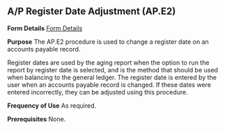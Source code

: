 ## A/P Register Date Adjustment (AP.E2)
<PageHeader />

**Form Details**
[Form Details](../AP-E2-1/README.md)

**Purpose**
The AP.E2 procedure is used to change a register date on an accounts payable
record.

Register dates are used by the aging report when the option to run the report
by register date is selected, and is the method that should be used when
balancing to the general ledger. The register date is entered by the user when
an accounts payable record is changed. If these dates were entered
incorrectly, they can be adjusted using this procedure.

**Frequency of Use**
As required.

**Prerequisites**
None.

<badge text= "Version 8.10.57 " vertical="middle" />

<PageFooter />
